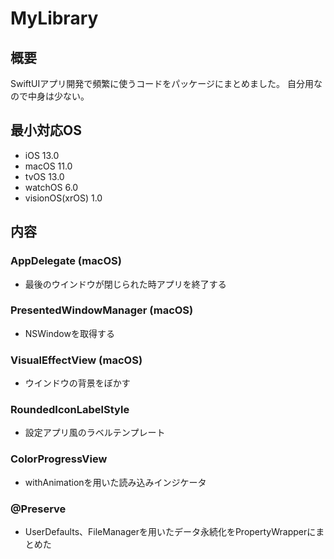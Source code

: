 # MyLibrary

## 概要
SwiftUIアプリ開発で頻繁に使うコードをパッケージにまとめました。
自分用なので中身は少ない。

## 最小対応OS
- iOS 13.0
- macOS 11.0
- tvOS 13.0
- watchOS 6.0
- visionOS(xrOS) 1.0

## 内容
### AppDelegate (macOS)
- 最後のウインドウが閉じられた時アプリを終了する
### PresentedWindowManager (macOS)
- NSWindowを取得する
### VisualEffectView (macOS)
- ウインドウの背景をぼかす
### RoundedIconLabelStyle
- 設定アプリ風のラベルテンプレート
### ColorProgressView
- withAnimationを用いた読み込みインジケータ
### @Preserve
- UserDefaults、FileManagerを用いたデータ永続化をPropertyWrapperにまとめた
